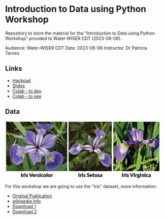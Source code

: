 # Introduction to Data using Python Workshop

Repository to store the material for the "Introduction to Data using Python Workshop"  provided to Water-WISER CDT (2023-06-06).

Audience: Water-WISER CDT
Date: 2023-06-06
Instructor: Dr Patricia Ternes

## Links

- [Hackpad](https://hackmd.io/@research-computing-leeds/water-wiser-2023)
- [Slides](https://slides.com/patriciaternes/water-wiser-2023)
- [Colab - to dev](https://colab.research.google.com/github/patricia-ternes/water-wiser-2023/blob/main/notebooks/data-python_working.ipynb)
- [Colab - to see](https://colab.research.google.com/github/patricia-ternes/water-wiser-2023/blob/main/notebooks/data-python.ipynb)

## Data

![Iris Images](reports/figures/iris.png)

For this workshop we are going to use the "Iris" dataset, more information:

- [Original Publication](https://archive.ics.uci.edu/ml/datasets/iris)
- [wikipedia Info](https://en.wikipedia.org/wiki/Iris_flower_data_set)
- [Download 1](https://github.com/patricia-ternes/water-wiser-2023/blob/main/data/raw/iris1.csv)
- [Download 2](https://github.com/patricia-ternes/water-wiser-2023/blob/main/data/raw/iris2.csv)
